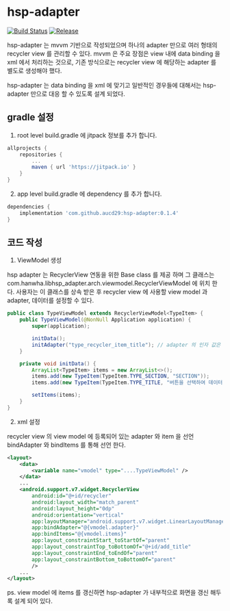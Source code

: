 
# hsp-adapter
[![Build Status](https://travis-ci.org/aucd29/hsp-adapter.svg?branch=master)](https://travis-ci.org/aucd29/hsp-adapter)
[![Release](https://jitpack.io/v/aucd29/hsp-adapter.svg)](https://jitpack.io/#aucd29/hsp-adapter)

hsp-adapter 는 mvvm 기반으로 작성되었으며 하나의 adapter 만으로 여러 형태의 recycler view 를 관리할 수 있다.
mvvm 은 주요 장점은 view 내에 data binding 을 xml 에서 처리하는 것으로, 기존 방식으로는 recycler view 에 해당하는
adapter 를 별도로 생성해야 했다.

hsp-adapter 는 data binding 을 xml 에 맞기고 일반적인 경우들에 대해서는 hsp-adapter 만으로 대응 할 수 있도록 설계 되었다.


## gradle 설정
1. root level build.gradle 에 jitpack 정보를 추가 합니다.
```groovy
allprojects {
	repositories {
		...
		maven { url 'https://jitpack.io' }
	}
}
```
2. app level build.gradle 에 dependency 를 추가 합니다.
```groovy
dependencies {
	implementation 'com.github.aucd29:hsp-adapter:0.1.4'
}
```

## 코드 작성

1. ViewModel 생성

hsp adapter 는 RecyclerView 연동을 위한 Base class 를 제공 하며 그 클래스는 com.hanwha.libhsp_adapter.arch.viewmodel.RecyclerViewModel 에 위치 한다.
사용자는 이 클래스를 상속 받은 후 recycler view 에 사용할 view model 과 adapter, 데이터를 설정할 수 있다.
```java
public class TypeViewModel extends RecyclerViewModel<TypeItem> {
    public TypeViewModel(@NonNull Application application) {
        super(application);

        initData();
        initAdapter("type_recycler_item_title"); // adapter 의 인자 값은 recycler view 의 row 에 해당하는 xml 파일명을 전달하면 된다.
    }

    private void initData() {
        ArrayList<TypeItem> items = new ArrayList<>();
        items.add(new TypeItem(TypeItem.TYPE_SECTION, "SECTION"));
        items.add(new TypeItem(TypeItem.TYPE_TITLE, "버튼을 선택하여 데이터를 추가하세요"));

        setItems(items);
    }
}
```

2. xml 설정

recycler view 의 view model 에 등록되어 있는 adapter 와 item 을 선언 bindAdapter 와 bindItems 를 통해 선언 한다.
```xml
<layout>
	<data>
		<variable name="vmodel" type="....TypeViewModel" />
	</data>
	...
	<android.support.v7.widget.RecyclerView
	    android:id="@+id/recycler"
	    android:layout_width="match_parent"
	    android:layout_height="0dp"
	    android:orientation="vertical"
	    app:layoutManager="android.support.v7.widget.LinearLayoutManager"
	    app:bindAdapter="@{vmodel.adapter}"
	    app:bindItems="@{vmodel.items}"
	    app:layout_constraintStart_toStartOf="parent"
	    app:layout_constraintTop_toBottomOf="@+id/add_title"
	    app:layout_constraintEnd_toEndOf="parent"
	    app:layout_constraintBottom_toBottomOf="parent"
	    />
    ...
</layout>
```


ps. view model 에 items 를 갱신하면 hsp-adapter 가 내부적으로 화면을 갱신 해두록 설계 되어 있다.
